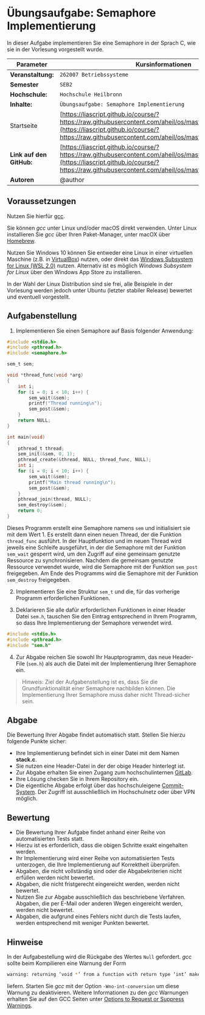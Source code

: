 # Übungsaufgabe: Semaphore Implementierung

In dieser Aufgabe implementieren Sie eine Semaphore in der Sprach C, wie sie in der Vorlesung vorgestellt wurde.  

<!-- data-type="none" -->
| Parameter | Kursinformationen |
| --- | --- |
| **Veranstaltung:** | `262007 Betriebssysteme`|
| **Semester** | `SEB2` |
| **Hochschule:** | `Hochschule Heilbronn` |
| **Inhalte:** | `Übungsaufgabe: Semaphore Implementierung` |
| Startseite | [https://liascript.github.io/course/?https://raw.githubusercontent.com/aheil/os/master/README.md#1](https://liascript.github.io/course/?https://raw.githubusercontent.com/aheil/os/master/README.md#1) | 
| **Link auf den GitHub:** | [https://liascript.github.io/course/?https://raw.githubusercontent.com/aheil/os/master/labs/sempahore.md](https://liascript.github.io/course/?https://raw.githubusercontent.com/aheil/os/master/labs/semaphore.md) |
| **Autoren** | @author |

## Voraussetzungen

Nutzen Sie hierfür [gcc](https://gcc.gnu.org/).

Sie können *gcc* unter Linux und/oder macOS direkt verwenden. Unter Linux installieren Sie *gcc* über Ihren Paket-Manager, unter macOX über [Homebrew](https://brew.sh/).

Nutzen Sie Windows 10 können Sie entweder eine Linux in einer virtuellen Maschine (z.B. in [VirtualBox](https://www.virtualbox.org/)) nutzen, oder direkt das [Windows Subsystem for Linux (WSL 2.0)](https://docs.microsoft.com/en-us/windows/wsl/install-win10) nutzen. Alternativ ist es möglich *Windows Subsystem for Linux* über den Windows App Store zu installieren.

In der Wahl der Linux Distribution sind sie frei, alle Beispiele in der Vorlesung werden jedoch unter Ubuntu (letzter stabiler Release) bewertet und eventuell vorgestellt. 

## Aufgabenstellung 

1. Implementieren Sie einen Semaphore auf Basis folgender Anwendung: 

```c
#include <stdio.h>
#include <pthread.h>
#include <semaphore.h>

sem_t sem;

void *thread_func(void *arg)
{
    int i;
    for (i = 0; i < 10; i++) {
        sem_wait(&sem);
        printf("Thread running\n");
        sem_post(&sem);
    }
    return NULL;
}

int main(void)
{
    pthread_t thread;
    sem_init(&sem, 0, 1);
    pthread_create(&thread, NULL, thread_func, NULL);
    int i;
    for (i = 0; i < 10; i++) {
        sem_wait(&sem);
        printf("Main thread running\n");
        sem_post(&sem);
    }
    pthread_join(thread, NULL);
    sem_destroy(&sem);
    return 0;
}
```

Dieses Programm erstellt eine Semaphore namens `sem` und initialisiert sie mit dem Wert 1. Es erstellt dann einen neuen Thread, der die Funktion `thread_func` ausführt. In der Hauptfunktion und im neuen Thread wird jeweils eine Schleife ausgeführt, in der die Semaphore mit der Funktion `sem_wait` gesperrt wird, um den Zugriff auf eine gemeinsam genutzte Ressource zu synchronisieren. Nachdem die gemeinsam genutzte Ressource verwendet wurde, wird die Semaphore mit der Funktion `sem_post` freigegeben. Am Ende des Programms wird die Semaphore mit der Funktion `sem_destroy` freigegeben.

2. Implementieren Sie eine Struktur `sem_t` und die, für das vorherige Programm erforderlichen Funktionen.

3. Deklarieren Sie alle dafür erforderlichen Funktionen in einer Header Datei `sem.h`, tauschen Sie den Eintrag entsprechend in Ihrem Programm, so dass Ihre Implementierung der Semaphore verwendet wird.

```c
#include <stdio.h>
#include <pthread.h>
#include "sem.h" 
```

4. Zur Abgabe reichen Sie sowohl Ihr Hauptprogramm, das neue Header-File (`sem.h`) als auch die Datei mit der Implementierung Ihrer Semaphore ein. 

> Hinweis: Ziel der Aufgabenstellung ist es, dass Sie die Grundfunktionalität einer Semaphore nachbilden können. Die Implementierung Ihrer Semaphore muss daher nicht Thread-sicher sein. 

## Abgabe

Die Bewertung Ihrer Abgabe findet automatisch statt. Stellen Sie hierzu folgende Punkte sicher:

* Ihre Implementierung befindet sich in einer Datei mit dem Namen **stack.c**. 
* Sie nutzen eine Header-Datei in der der obige Header hinterlegt ist. 
* Zur Abgabe erhalten Sie einen Zugang zum hochschulinternen [GitLab](https://git.it.hs-heilbronn.de/).
* Ihre Lösung checken Sie in Ihrem Repository ein.
* Die eigentliche Abgabe erfolgt über das hochschuleigene [Commit-System](https://commit.it.hs-heilbronn.de/). Der Zugriff ist ausschließlich im Hochschulnetz oder über VPN möglich. 

## Bewertung

* Die Bewertung Ihrer Aufgabe findet anhand einer Reihe von automatisierten Tests statt. 
* Hierzu ist es erforderlich, dass die obigen Schritte exakt eingehalten werden. 
* Ihr Implementierung wird einer Reihe von automatisierten Tests unterzogen, die Ihre Implementierung auf Korrektheit überprüfen. 
* Abgaben, die nicht vollständig sind oder die Abgabekriterien nicht erfüllen werden nicht bewertet. 
* Abgaben, die nicht fristgerecht eingereicht werden, werden nicht bewertet. 
* Nutzen Sie zur Abgabe ausschließlich das beschriebene Verfahren. Abgaben, die per E-Mail oder anderen Wegen eingereicht werden, werden nicht bewertet. 
* Abgaben, die aufgrund eines Fehlers nicht durch die Tests laufen, werden entsprechend mit weniger Punkten bewertet.

## Hinweise 

In der Aufgabestellung wird die Rückgabe des Wertes `Null` gefordert. *gcc* sollte beim Kompilieren eine Warnung der Form 

```bash
warning: returning ’void *’ from a function with return type ‘int’ makes integer from pointer without a cast [-Wint-conversion]
```

liefern. Starten Sie *gcc* mit der Option `-Wno-int-conversion` um diese Warnung zu deaktivieren. Weitere Informationen zu den *gcc* Warnungen erhalten Sie auf den GCC Seiten unter [Options to Request or Suppress Warnings](https://gcc.gnu.org/onlinedocs/gcc/Warning-Options.html).